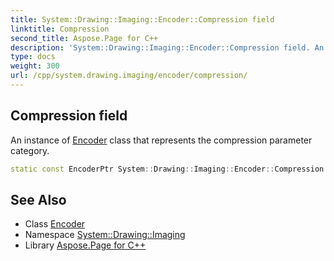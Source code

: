 ```yaml
---
title: System::Drawing::Imaging::Encoder::Compression field
linktitle: Compression
second_title: Aspose.Page for C++
description: 'System::Drawing::Imaging::Encoder::Compression field. An instance of Encoder class that represents the compression parameter category in C++.'
type: docs
weight: 300
url: /cpp/system.drawing.imaging/encoder/compression/
---
```

## Compression field


An instance of [Encoder](../) class that represents the compression parameter category.

```cpp
static const EncoderPtr System::Drawing::Imaging::Encoder::Compression
```

## See Also

* Class [Encoder](../)
* Namespace [System::Drawing::Imaging](../../)
* Library [Aspose.Page for C++](../../../)
